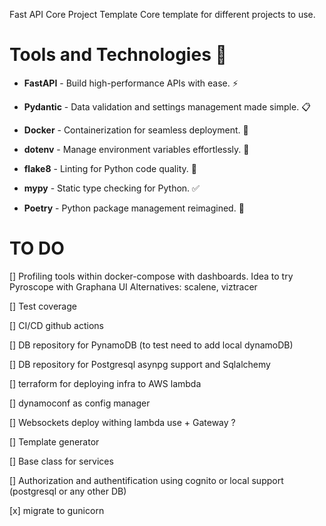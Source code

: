 
Fast API Core Project Template
Core template for different projects to use.

# Tools and Technologies 🚀

- **FastAPI** - Build high-performance APIs with ease. ⚡
- **Pydantic** - Data validation and settings management made simple. 📋

- **Docker** - Containerization for seamless deployment. 🐳

- **dotenv** - Manage environment variables effortlessly. 🌱

- **flake8** - Linting for Python code quality. 🧐
- **mypy** - Static type checking for Python. ✅
- **Poetry** - Python package management reimagined. 🎵

# TO DO 

[] Profiling tools within docker-compose with dashboards. 
Idea to try Pyroscope with Graphana UI 
Alternatives: scalene, viztracer

[] Test coverage 

[] CI/CD github actions

[] DB repository for PynamoDB (to test need to add local dynamoDB)

[] DB repository for Postgresql asynpg support and Sqlalchemy

[] terraform for deploying infra to AWS lambda

[] dynamoconf as config manager

[] Websockets deploy withing lambda use + Gateway  ?

[] Template generator

[] Base class for services

[] Authorization and authentification using cognito or local support (postgresql or any other DB)

[x] migrate to gunicorn
